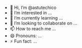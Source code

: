 - 👋 Hi, I’m @astutechico
- 👀 I’m interested in ...
- 🌱 I’m currently learning ...
- 💞️ I’m looking to collaborate on ...
- 📫 How to reach me ...
- 😄 Pronouns: ...
- ⚡ Fun fact: ...

<!---
astutechico/astutechico is a ✨ special ✨ repository because its `README.md` (this file) appears on your GitHub profile.
You can click the Preview link to take a look at your changes.
--->

